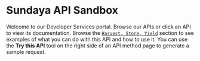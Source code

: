 # Sundaya API Sandbox

Welcome to our Developer Services portal. Browse our APIs or click an API to view its documentation. Browse the [`Harvest, Store, Yield`](/docs/api.endpoints.sundaya.cloud.goog/0/c/Getting%20Started/Harvest,%20Store,%20Yield) section to see examples of what you can do with this API and how to use it. You can use the **Try this API** tool on the right side of an API method page to generate a sample request.